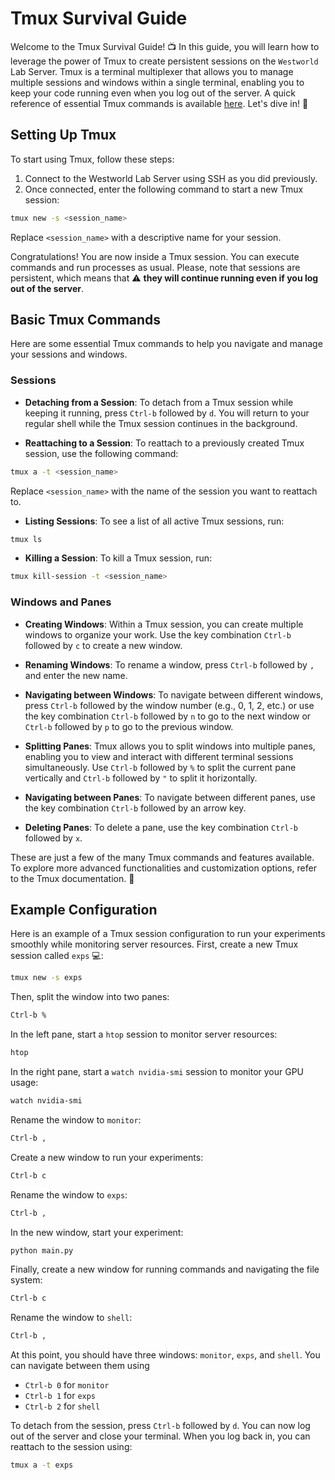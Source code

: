 # Tmux Survival Guide

Welcome to the Tmux Survival Guide! :tv: In this guide, you will learn how to leverage the power of Tmux to create
persistent
sessions on the `Westworld` Lab Server. Tmux is a terminal multiplexer that allows you to manage multiple sessions and
windows within a single terminal, enabling you to keep your code running even when you log out of the server. 
A quick reference of essential Tmux commands is available [here](https://tmuxcheatsheet.com/).
Let's dive in! :rocket:

## Setting Up Tmux

To start using Tmux, follow these steps:

1. Connect to the Westworld Lab Server using SSH as you did previously.
2. Once connected, enter the following command to start a new Tmux session:
``` bash
tmux new -s <session_name>
```
Replace `<session_name>` with a descriptive name for your session.

Congratulations! You are now inside a Tmux session. You can execute commands and run processes as usual. 
Please, note that sessions are persistent, which means that :warning: **they will continue running even if you log out of the server**.

## Basic Tmux Commands

Here are some essential Tmux commands to help you navigate and manage your sessions and windows.

### Sessions

* **Detaching from a Session**: To detach from a Tmux session while keeping it running, press `Ctrl-b` followed by `d`. You will
return to your regular shell while the Tmux session continues in the background.

* **Reattaching to a Session**: To reattach to a previously created Tmux session, use the following command:
``` bash
tmux a -t <session_name>
```
Replace `<session_name>` with the name of the session you want to reattach to.

* **Listing Sessions**: To see a list of all active Tmux sessions, run:
``` bash
tmux ls
```

* **Killing a Session**: To kill a Tmux session, run:
``` bash
tmux kill-session -t <session_name>
```

### Windows and Panes

* **Creating Windows**: Within a Tmux session, you can create multiple windows to organize your work. Use the key combination
`Ctrl-b` followed by `c` to create a new window.

* **Renaming Windows**: To rename a window, press `Ctrl-b` followed by `,` and enter the new name.

* **Navigating between Windows**: To navigate between different windows, press `Ctrl-b` followed by the window number (e.g., 0,
1, 2, etc.) or use the key combination `Ctrl-b` followed by `n` to go to the next window or `Ctrl-b` followed by `p` to go to
the previous window.

* **Splitting Panes**: Tmux allows you to split windows into multiple panes, enabling you to view and interact with different
terminal sessions simultaneously. Use `Ctrl-b` followed by `%` to split the current pane vertically and `Ctrl-b` followed by `"`
to split it horizontally.

* **Navigating between Panes**: To navigate between different panes, use the key combination `Ctrl-b` followed by an arrow key.

* **Deleting Panes**: To delete a pane, use the key combination `Ctrl-b` followed by `x`.

These are just a few of the many Tmux commands and features available. To explore more advanced functionalities and
customization options, refer to the Tmux documentation. :book:

## Example Configuration

Here is an example of a Tmux session configuration to run your experiments smoothly while monitoring server resources.
First, create a new Tmux session called `exps` :computer::
``` bash
tmux new -s exps
```
Then, split the window into two panes:
``` bash
Ctrl-b %
```
In the left pane, start a `htop` session to monitor server resources:
``` bash
htop
```
In the right pane, start a `watch nvidia-smi` session to monitor your GPU usage:
``` bash
watch nvidia-smi
```
Rename the window to `monitor`:
``` bash
Ctrl-b ,
```

Create a new window to run your experiments:
``` bash
Ctrl-b c
```
Rename the window to `exps`:
``` bash
Ctrl-b ,
```
In the new window, start your experiment:
``` bash
python main.py
```

Finally, create a new window for running commands and navigating the file system:
``` bash
Ctrl-b c
```
Rename the window to `shell`:
``` bash
Ctrl-b ,
```

At this point, you should have three windows: `monitor`, `exps`, and `shell`. You can navigate between them using

* `Ctrl-b 0` for `monitor`
* `Ctrl-b 1` for `exps`
* `Ctrl-b 2` for `shell`

To detach from the session, press `Ctrl-b` followed by `d`. You can now log out of the server and close your terminal. 
When you log back in, you can reattach to the session using:
``` bash
tmux a -t exps
```
